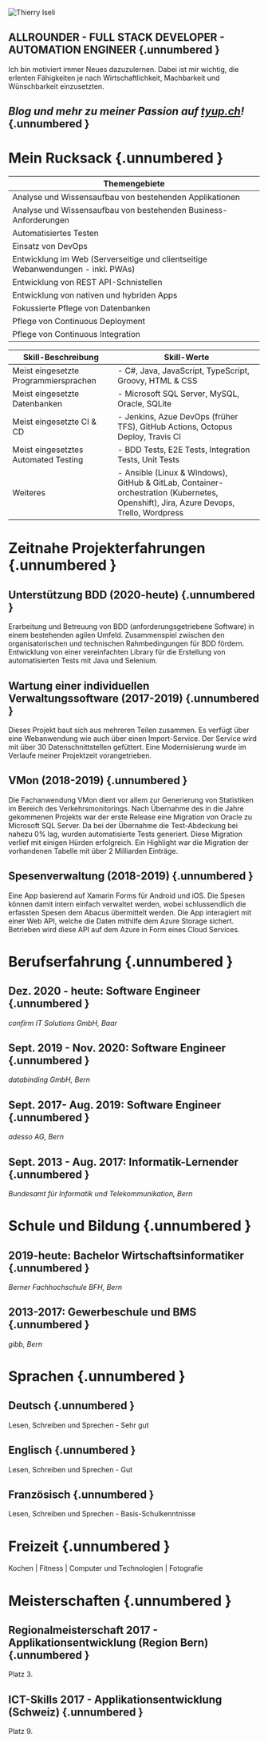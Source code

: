 ![Thierry Iseli](https://tyup.ch/wp-content/uploads/2021/06/Iseli_Thierry-uai-230x230.jpg)

## ALLROUNDER - FULL STACK DEVELOPER - AUTOMATION ENGINEER {.unnumbered }

Ich bin motiviert immer Neues dazuzulernen. Dabei ist mir wichtig, die erlenten Fähigkeiten je nach Wirtschaftlichkeit, Machbarkeit und Wünschbarkeit einzusetzten.

## *Blog und mehr zu meiner Passion auf [tyup.ch](https://tyup.ch/)!* {.unnumbered }

# Mein Rucksack {.unnumbered }

| Themengebiete                                                                    |
|----------------------------------------------------------------------------------|
| Analyse und Wissensaufbau von bestehenden Applikationen                          |
| Analyse und Wissensaufbau von bestehenden Business-Anforderungen                 |
| Automatisiertes Testen                                                           |
| Einsatz von DevOps                                                               |
| Entwicklung im Web (Serverseitige und clientseitige Webanwendungen - inkl. PWAs) |
| Entwicklung von REST API-Schnistellen                                            |
| Entwicklung von nativen und hybriden Apps                                        |
| Fokussierte Pflege von Datenbanken                                               |
| Pflege von Continuous Deployment                                                 |
| Pflege von Continuous Integration                                                |

| Skill-Beschreibung                    | Skill-Werte                                                                                                                          |
|---------------------------------------|--------------------------------------------------------------------------------------------------------------------------------------|
| Meist eingesetzte Programmiersprachen | - C#, Java, JavaScript, TypeScript, Groovy, HTML & CSS<br />                                                                         |
| Meist eingesetzte Datenbanken         | - Microsoft SQL Server, MySQL, Oracle, SQLite<br />                                                                                  |
| Meist eingesetzte CI & CD             | - Jenkins, Azue DevOps (früher TFS), GitHub Actions, Octopus Deploy, Travis CI                                                       |
| Meist eingesetztes Automated Testing  | - BDD Tests, E2E Tests, Integration Tests, Unit Tests                                                                                |
| Weiteres                              | - Ansible (Linux & Windows), GitHub & GitLab, Container-orchestration (Kubernetes, Openshift), Jira, Azure Devops, Trello, Wordpress |

# Zeitnahe Projekterfahrungen {.unnumbered }
 
## Unterstützung BDD (2020-heute) {.unnumbered }

Erarbeitung und Betreuung von BDD (anforderungsgetriebene Software) in einem bestehenden agilen Umfeld. Zusammenspiel zwischen den organisatorischen und technischen Rahmbedingungen für BDD fördern. Entwicklung von einer vereinfachten Library für die Erstellung von automatisierten Tests mit Java und Selenium.

## Wartung einer individuellen Verwaltungssoftware (2017-2019) {.unnumbered }

Dieses Projekt baut sich aus mehreren Teilen zusammen. Es verfügt über eine Webanwendung wie auch über einen Import-Service. Der Service wird mit über 30 Datenschnittstellen gefüttert. Eine Modernisierung wurde im Verlaufe meiner Projektzeit vorangetrieben.

## VMon (2018-2019) {.unnumbered }

Die Fachanwendung VMon dient vor allem zur Generierung von Statistiken im Bereich des Verkehrsmonitorings. Nach Übernahme des in die Jahre gekommenen Projekts war der erste Release eine Migration von Oracle zu Microsoft SQL Server. Da bei der Übernahme die Test-Abdeckung bei nahezu 0% lag, wurden automatisierte Tests generiert. Diese Migration verlief mit einigen Hürden erfolgreich. Ein Highlight war die Migration der vorhandenen Tabelle mit über 2 Milliarden Einträge.

## Spesenverwaltung (2018-2019) {.unnumbered }

Eine App basierend auf Xamarin Forms für Android und iOS. Die Spesen können damit intern einfach verwaltet werden, wobei schlussendlich die erfassten Spesen dem Abacus übermittelt werden. Die App interagiert mit einer Web API, welche die Daten mithilfe dem Azure Storage sichert. Betrieben wird diese API auf dem Azure in Form eines Cloud Services.

# Berufserfahrung {.unnumbered }

## Dez. 2020 - heute: Software Engineer {.unnumbered }

*confirm IT Solutions GmbH, Baar*</br>

## Sept. 2019 - Nov. 2020: Software Engineer {.unnumbered }

*databinding GmbH, Bern*</br>

## Sept. 2017- Aug. 2019: Software Engineer {.unnumbered }

*adesso AG, Bern*</br>

## Sept. 2013 - Aug. 2017: Informatik-Lernender {.unnumbered }

*Bundesamt für Informatik und Telekommunikation, Bern*</br>

# Schule und Bildung {.unnumbered }

## 2019-heute: Bachelor Wirtschaftsinformatiker {.unnumbered }

*Berner Fachhochschule BFH, Bern*</br>

## 2013-2017: Gewerbeschule und BMS {.unnumbered }

*gibb, Bern*</br>

# Sprachen {.unnumbered }

## Deutsch {.unnumbered }

Lesen, Schreiben und Sprechen - Sehr gut

## Englisch {.unnumbered }

Lesen, Schreiben und Sprechen - Gut

## Französisch {.unnumbered }

Lesen, Schreiben und Sprechen - Basis-Schulkenntnisse

# Freizeit {.unnumbered }

Kochen | Fitness | Computer und Technologien | Fotografie

# Meisterschaften {.unnumbered }

## Regionalmeisterschaft 2017 - Applikationsentwicklung (Region Bern) {.unnumbered }

Platz 3.

## ICT-Skills 2017 - Applikationsentwicklung (Schweiz) {.unnumbered }

Platz 9.
